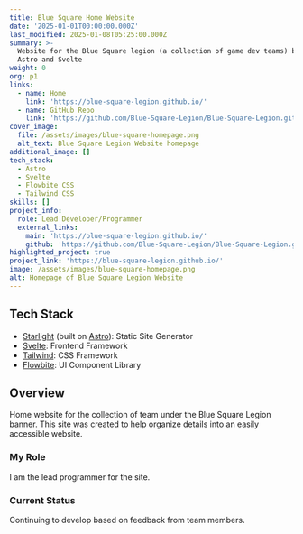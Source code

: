 ```yaml
---
title: Blue Square Home Website
date: '2025-01-01T00:00:00.000Z'
last_modified: 2025-01-08T05:25:00.000Z
summary: >-
  Website for the Blue Square legion (a collection of game dev teams) built with
  Astro and Svelte
weight: 0
org: p1
links:
  - name: Home
    link: 'https://blue-square-legion.github.io/'
  - name: GitHub Repo
    link: 'https://github.com/Blue-Square-Legion/Blue-Square-Legion.github.io'
cover_image:
  file: /assets/images/blue-square-homepage.png
  alt_text: Blue Square Legion Website homepage
additional_image: []
tech_stack:
  - Astro
  - Svelte
  - Flowbite CSS
  - Tailwind CSS
skills: []
project_info:
  role: Lead Developer/Programmer
  external_links:
    main: 'https://blue-square-legion.github.io/'
    github: 'https://github.com/Blue-Square-Legion/Blue-Square-Legion.github.io'
highlighted_project: true
project_link: 'https://blue-square-legion.github.io/'
image: /assets/images/blue-square-homepage.png
alt: Homepage of Blue Square Legion Website
---
```

## Tech Stack
* [Starlight](https://starlight.astro.build) (built on [Astro](https://astro.build)): Static Site Generator
* [Svelte](https://svelte.dev): Frontend Framework
* [Tailwind](https://tailwindcss.com): CSS Framework
* [Flowbite](https://flowbite.com): UI Component Library

## Overview

Home website for the collection of team under the Blue Square Legion banner. This site was created to help organize details into an easily accessible website.

### My Role
I am the lead programmer for the site.

### Current Status

Continuing to develop based on feedback from team members.
